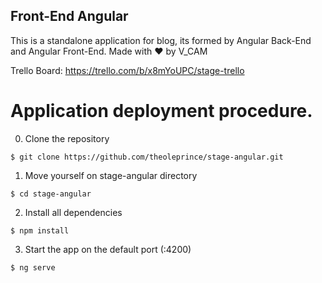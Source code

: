 ## Front-End Angular
This is a standalone application for blog, its formed by Angular Back-End and Angular Front-End.
Made with :heart: by V_CAM

Trello Board: https://trello.com/b/x8mYoUPC/stage-trello

# Application deployment procedure.

0. Clone the repository
```
$ git clone https://github.com/theoleprince/stage-angular.git
```

1. Move yourself on stage-angular directory
```
$ cd stage-angular
```

2. Install all dependencies
```
$ npm install
```

3. Start the app on the default port (:4200)
```
$ ng serve
```

